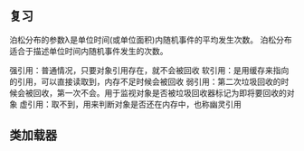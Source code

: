 ## 复习

泊松分布的参数λ是单位时间(或单位面积)内随机事件的平均发生次数。 泊松分布适合于描述单位时间内随机事件发生的次数。

强引用：普通情况，只要对象引用存在，就不会被回收
软引用：是用缓存来指向的引用，可以直接读取到，内存不足时候会被回收
弱引用：第二次垃圾回收的时候会被回收，第一次不会。用于监视对象是否被垃圾回收器标记为即将要回收的对象
虚引用：取不到，用来判断对象是否还在内存中，也称幽灵引用  

## 类加载器

